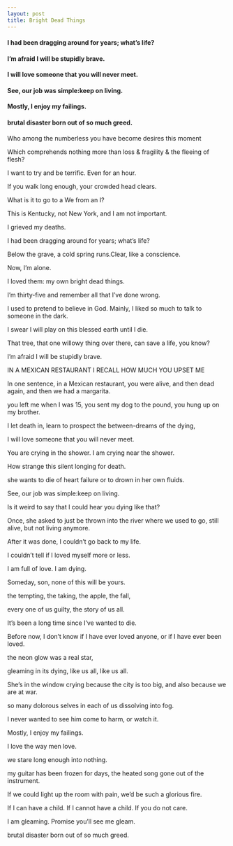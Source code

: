 ```yaml
---
layout: post
title: Bright Dead Things
---
```

#### I had been dragging around for years; what’s life?
#### I’m afraid I will be stupidly brave.
#### I will love someone that you will never meet.
#### See, our job was simple:keep on living. 
#### Mostly, I enjoy my failings.
#### brutal disaster born out of so much greed.
<!-- more -->
Who among the numberless you have become desires this moment

Which comprehends nothing more than loss & fragility & the fleeing of flesh?

I want to try and be terrific. Even for an hour.

If you walk long enough, your crowded head clears.

What is it to go to a We from an I?

This is Kentucky, not New York, and I am not important.

I grieved my deaths.

I had been dragging around for years; what’s life?

Below the grave, a cold spring runs.Clear, like a conscience.

Now, I’m alone.

I loved them: my own bright dead things.

I’m thirty-five and remember all that I’ve done wrong.

I used to pretend to believe in God. Mainly, I liked so much to talk to someone in the dark. 

I swear I will play on this blessed earth until I die.

That tree, that one willowy thing over there, can save a life, you know? 

I’m afraid I will be stupidly brave.

IN A MEXICAN RESTAURANT I RECALL HOW MUCH YOU UPSET ME

In one sentence, in a Mexican restaurant, you were alive, and then dead again, and then we had a margarita. 

you left me when I was 15, you sent my dog to the pound, you hung up on my brother.

I let death in, learn to prospect the between-dreams of the dying,

I will love someone that you will never meet.

You are crying in the shower. I am crying near the shower.

How strange this silent longing for death.

she wants to die of heart failure or to drown in her own fluids.

See, our job was simple:keep on living. 

Is it weird to say that I could hear you dying like that?

Once, she asked to just be thrown into the river where we used to go, still alive, but not living anymore.

After it was done, I couldn’t go back to my life.

I couldn’t tell if I loved myself more or less.

 I am full of love. I am dying.

Someday, son, none of this will be yours.

the tempting, the taking, the apple, the fall,

every one of us guilty, the story of us all.

It’s been a long time since I’ve wanted to die.

Before now, I don’t know if I have ever loved anyone, or if I have ever been loved.

the neon glow was a real star,

gleaming in its dying, like us all, like us all.

She’s in the window crying because the city is too big, and also because we are at war.

so many dolorous selves in each of us dissolving into fog.

I never wanted to see him come to harm, or watch it.

Mostly, I enjoy my failings.

I love the way men love.

we stare long enough into nothing.

my guitar has been frozen for days, the heated song gone out of the instrument.

If we could light up the room with pain, we’d be such a glorious fire.

If I can have a child. If I cannot have a child. If you do not care.

I am gleaming. Promise you’ll see me gleam.

brutal disaster born out of so much greed.